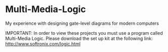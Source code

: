 # Multi-Media-Logic
My experience with designing gate-level diagrams for modern computers

IMPORTANT:
In order to view these projects you must use a program called Multi-Media Logic. Please download the set up kit at the following link:
http://www.softronix.com/logic.html
